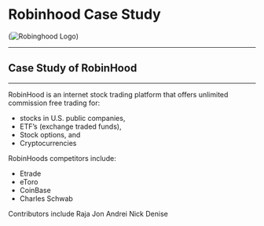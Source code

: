 # Robinhood Case Study

(![Robinghood Logo](https://user-images.githubusercontent.com/33834053/138567841-aaa08602-3d78-4756-8d9c-b1335cfa5ad3.png))

---

## Case Study of RobinHood

---

RobinHood is an internet stock trading platform that offers unlimited commission free trading for:
- stocks in U.S. public companies,
- ETF’s (exchange traded funds),
- Stock options, and
- Cryptocurrencies

RobinHoods competitors include:
- Etrade
- eToro
- CoinBase
- Charles Schwab


Contributors include
Raja
Jon
Andrei
Nick
Denise
